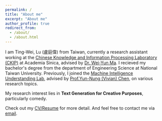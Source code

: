 ```yaml
---
permalink: /
title: "About me"
excerpt: "About me"
author_profile: true
redirect_from: 
  - /about/
  - /about.html
---
```


I am Ting-Wei, Lu (盧庭偉) from Taiwan, currently a research assistant working at the [Chinese Knowledge and Information Processing Laboratory (CKIP)](https://ckip.iis.sinica.edu.tw/) at Academia Sinica, advised by [Dr. Wei-Yun Ma](https://homepage.iis.sinica.edu.tw/pages/ma/). I recieved my bachelor's degree from the department of Engineering Science at National Taiwan University. Previously, I joined the [Machine Intelligence Understanding Lab](https://www.csie.ntu.edu.tw/~miulab/), advised by [Prof.Yun-Nung (Vivian) Chen](https://www.csie.ntu.edu.tw/~yvchen/index.html), on various research topics.

My research interest lies in <strong>Text Generation for Creative Purposes</strong>, particularly comedy. 

Check out my [CV/Resume](https://dwaydwaydway.github.io/files/Ting-Wei_Lu.pdf) for more detail. And feel free to contact me via [email](mailto:tim8733123@gmail.com).


<!-- About Me (The more important stuffs...)
======
* Hate raining days.
* Inexplicably love telling jokes in broken english.
* Spawned the rule of ejection in southern baseball league by throwing 3 HBP in an single inning.
* Sort of play piano.
* League of Legends Challenger.
* Fine, I'm actually a Diamond 1.
* Alright, alright. I'm a Bronze 2. Shut up.
* Not sure why I'm writing this site at all since no one will visit here except probably my mom.  -->
